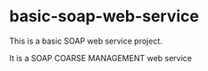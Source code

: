 # basic-soap-web-service
This is a basic SOAP web service project. 

It is a SOAP COARSE MANAGEMENT web service
